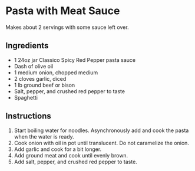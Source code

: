 # Pasta with Meat Sauce

Makes about 2 servings with some sauce left over.

## Ingredients

- 1 24oz jar Classico Spicy Red Pepper pasta sauce
- Dash of olive oil
- 1 medium onion, chopped medium
- 2 cloves garlic, diced
- 1 lb ground beef or bison
- Salt, pepper, and crushed red pepper to taste
- Spaghetti

## Instructions

1. Start boiling water for noodles. Asynchronously add and cook the pasta when the water is ready.
1. Cook onion with oil in pot until translucent. Do not caramelize the onion.
1. Add garlic and cook for a bit longer.
1. Add ground meat and cook until evenly brown.
1. Add salt, pepper, and crushed red pepper to taste.
